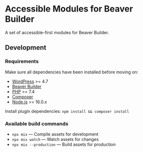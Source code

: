 # Accessible Modules for Beaver Builder
A set of accessible-first modules for Beaver Builder.

## Development

### Requirements
Make sure all dependencies have been installed before moving on:

* [WordPress](https://wordpress.org/) >= 4.7
* [Beaver Builder](https://www.wpbeaverbuilder.com)
* [PHP](https://secure.php.net/manual/en/install.php) >= 7.4
* [Composer](https://getcomposer.org)
* [Node.js](http://nodejs.org/) >= 16.0.x

Install plugin dependencies:
`npm install && composer install`

### Available build commands
* `npx mix` — Compile assets for development
* `npx mix watch` — Watch assets for changes
* `npx mix --production` — Build assets for production
